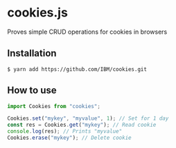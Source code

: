 # cookies.js

Proves simple CRUD operations for cookies in browsers

## Installation

`$ yarn add https://github.com/IBM/cookies.git`

## How to use

```javascript
import Cookies from "cookies";

Cookies.set("mykey", "myvalue", 1); // Set for 1 day
const res = Cookies.get("mykey"); // Read cookie
console.log(res); // Prints "myvalue"
Cookies.erase("mykey"); // Delete cookie
```
